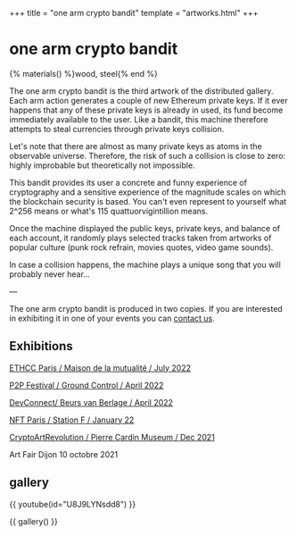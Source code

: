 +++
title = "one arm crypto bandit"
template = "artworks.html"
+++

# one arm crypto bandit

{% materials() %}wood, steel{% end %}

The one arm crypto bandit is the third artwork of the distributed gallery. Each arm action generates a couple of new Ethereum private keys. If it ever happens that any of these private keys is already in used, its fund become immediately available to the user. Like a bandit, this machine therefore attempts to steal currencies through private keys collision.

Let's note that there are almost as many private keys as atoms in the observable universe. Therefore, the risk of such a collision is close to zero: highly improbable but theoretically not impossible.

This bandit provides its user a concrete and funny experience of cryptography and a sensitive experience of the magnitude scales on which the blockchain security is based. You can't even represent to yourself what 2^256 means or what's 115 quattuorvigintillion means.

Once the machine displayed the public keys, private keys, and balance of each account, it randomly plays selected tracks taken from artworks of popular culture (punk rock refrain, movies quotes, video game sounds).

In case a collision happens, the machine plays a unique song that you will probably never hear…

—

The one arm crypto bandit is produced in two copies. If you are interested in exhibiting it in one of your events you can [contact us](@/contact.md).

## Exhibitions

[ETHCC Paris / Maison de la mutualité / July 2022](https://twitter.com/EthCC/status/1549359306709127169)

[P2P Festival / Ground Control / April 2022](https://twitter.com/DistribGallery/status/1522508601084022784)

[DevConnect/ Beurs van Berlage / April 2022](https://twitter.com/EFDevconnect/status/1521977626948251651)

[NFT Paris / Station F / January 22](https://twitter.com/_deafbeef/status/1484906580856479751)

[CryptoArtRevolution / Pierre Cardin Museum / Dec 2021](https://twitter.com/PowerDada/status/1470075489628917765)

Art Fair Dijon 10 octobre 2021

## gallery

{{ youtube(id="U8J9LYNsdd8") }}

{{ gallery() }}

